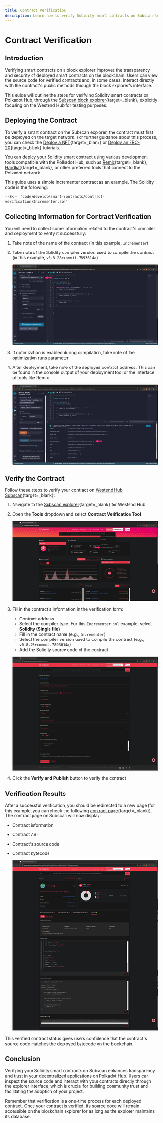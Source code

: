 ```yaml
---
title: Contract Verification
description: Learn how to verify Solidity smart contracts on Subscan to improve transparency, trust, and usability for dApps on Polkadot Hub.
---
```


# Contract Verification

## Introduction

Verifying smart contracts on a block explorer improves the transparency and security of deployed smart contracts on the blockchain. Users can view the source code for verified contracts and, in some cases, interact directly with the contract's public methods through the block explorer's interface.

This guide will outline the steps for verifying Solidity smart contracts on Polkadot Hub, through the [Subscan block explorer](https://assethub-westend.subscan.io/){target=\_blank}, explicitly focusing on the Westend Hub for testing purposes.

## Deploying the Contract

To verify a smart contract on the Subscan explorer, the contract must first be deployed on the target network. For further guidance about this process, you can check the [Deploy a NFT](/tutorials/smart-contracts/deploy-nft){target=\_blank} or [Deploy an ERC-20](/tutorials/smart-contracts/deploy-erc20){target=\_blank} tutorials.

You can deploy your Solidity smart contract using various development tools compatible with the Polkadot Hub, such as [Remix](/develop/smart-contracts/dev-environments/remix){target=\_blank}, [Hardhat](/develop/smart-contracts/dev-environments/hardhat){target=\_blank}, or other preferred tools that connect to the Polkadot network.

This guide uses a simple incrementer contract as an example. The Solidity code is the following:

```solidity title="Incrementer.sol"
--8<-- 'code/develop/smart-contracts/contract-verification/Incrementer.sol'
```

## Collecting Information for Contract Verification

You will need to collect some information related to the contract's compiler and deployment to verify it successfully:

1. Take note of the name of the contract (in this example, `Incrementer`)
2. Take note of the Solidity compiler version used to compile the contract (in this example, `v0.8.28+commit.7893614a`)

    ![](/images/develop/smart-contracts/contract-verification/contract-verification-01.webp)

3. If optimization is enabled during compilation, take note of the optimization runs parameter
4. After deployment, take note of the deployed contract address. This can be found in the console output of your deployment tool or the interface of tools like Remix

    ![](/images/develop/smart-contracts/contract-verification/contract-verification-02.webp)

## Verify the Contract

Follow these steps to verify your contract on [Westend Hub Subscan](https://assethub-westend.subscan.io/){target=\_blank}:

1. Navigate to the [Subscan explorer](https://assethub-westend.subscan.io/){target=\_blank} for Westend Hub
2. Open the **Tools** dropdown and select **Contract Verification Tool**

    ![](/images/develop/smart-contracts/contract-verification/contract-verification-03.webp)

3. Fill in the contract's information in the verification form:
    - Contract address
    - Select the compiler type. For this `Incrementer.sol` example, select **Solidity (Single file)**
    - Fill in the contract name (e.g., `Incrementer`)
    - Select the compiler version used to compile the contract (e.g., `v0.8.28+commit.7893614a`)
    - Add the Solidity source code of the contract
  
    ![](/images/develop/smart-contracts/contract-verification/contract-verification-04.webp)

4. Click the **Verify and Publish** button to verify the contract

## Verification Results

After a successful verification, you should be redirected to a new page (for this example, you can check the following [contract page](https://assethub-westend.subscan.io/account/0x6e95330945ca37667c4c70a60287b4b271e1205e?tab=contract){target=\_blank}). The contract page on Subscan will now display:

- Contract information
- Contract ABI
- Contract's source code
- Contract bytecode

    ![](/images/develop/smart-contracts/contract-verification/contract-verification-05.webp)

This verified contract status gives users confidence that the contract's source code matches the deployed bytecode on the blockchain.

## Conclusion

Verifying your Solidity smart contracts on Subscan enhances transparency and trust in your decentralized applications on Polkadot Hub. Users can inspect the source code and interact with your contracts directly through the explorer interface, which is crucial for building community trust and facilitating the adoption of your project.

Remember that verification is a one-time process for each deployed contract. Once your contract is verified, its source code will remain accessible on the blockchain explorer for as long as the explorer maintains its database.
